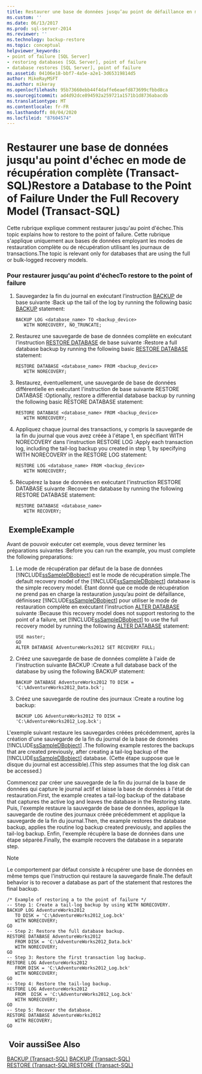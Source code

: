 ```yaml
---
title: Restaurer une base de données jusqu’au point de défaillance en mode de récupération complète (Transact-SQL) | Microsoft Docs
ms.custom: ''
ms.date: 06/13/2017
ms.prod: sql-server-2014
ms.reviewer: ''
ms.technology: backup-restore
ms.topic: conceptual
helpviewer_keywords:
- point of failure [SQL Server]
- restoring databases [SQL Server], point of failure
- database restores [SQL Server], point of failure
ms.assetid: 04106e18-bbf7-4a5e-a2e1-3d65319814d5
author: MikeRayMSFT
ms.author: mikeray
ms.openlocfilehash: 95b73660ebb44f4daffe6eaefd873699cfbbd8ca
ms.sourcegitcommit: ad4d92dce894592a259721a1571b1d8736abacdb
ms.translationtype: MT
ms.contentlocale: fr-FR
ms.lasthandoff: 08/04/2020
ms.locfileid: "87604574"
---
```

# <a name="restore-a-database-to-the-point-of-failure-under-the-full-recovery-model-transact-sql"></a><span data-ttu-id="d2f50-102">Restaurer une base de données jusqu'au point d'échec en mode de récupération complète (Transact-SQL)</span><span class="sxs-lookup"><span data-stu-id="d2f50-102">Restore a Database to the Point of Failure Under the Full Recovery Model (Transact-SQL)</span></span>
  <span data-ttu-id="d2f50-103">Cette rubrique explique comment restaurer jusqu'au point d'échec.</span><span class="sxs-lookup"><span data-stu-id="d2f50-103">This topic explains how to restore to the point of failure.</span></span> <span data-ttu-id="d2f50-104">Cette rubrique s'applique uniquement aux bases de données employant les modes de restauration complète ou de récupération utilisant les journaux de transactions.</span><span class="sxs-lookup"><span data-stu-id="d2f50-104">The topic is relevant only for databases that are using the full or bulk-logged recovery models.</span></span>  
  
### <a name="to-restore-to-the-point-of-failure"></a><span data-ttu-id="d2f50-105">Pour restaurer jusqu'au point d'échec</span><span class="sxs-lookup"><span data-stu-id="d2f50-105">To restore to the point of failure</span></span>  
  
1.  <span data-ttu-id="d2f50-106">Sauvegardez la fin du journal en exécutant l’instruction [BACKUP](/sql/t-sql/statements/backup-transact-sql) de base suivante :</span><span class="sxs-lookup"><span data-stu-id="d2f50-106">Back up the tail of the log by running the following basic [BACKUP](/sql/t-sql/statements/backup-transact-sql) statement:</span></span>  
  
    ```  
    BACKUP LOG <database_name> TO <backup_device>   
       WITH NORECOVERY, NO_TRUNCATE;  
    ```  
  
2.  <span data-ttu-id="d2f50-107">Restaurez une sauvegarde de base de données complète en exécutant l’instruction [RESTORE DATABASE](/sql/t-sql/statements/restore-statements-transact-sql) de base suivante :</span><span class="sxs-lookup"><span data-stu-id="d2f50-107">Restore a full database backup by running the following basic [RESTORE DATABASE](/sql/t-sql/statements/restore-statements-transact-sql) statement:</span></span>  
  
    ```  
    RESTORE DATABASE <database_name> FROM <backup_device>   
       WITH NORECOVERY;  
    ```  
  
3.  <span data-ttu-id="d2f50-108">Restaurez, éventuellement, une sauvegarde de base de données différentielle en exécutant l'instruction de base suivante RESTORE DATABASE :</span><span class="sxs-lookup"><span data-stu-id="d2f50-108">Optionally, restore a differential database backup by running the following basic RESTORE DATABASE statement:</span></span>  
  
    ```  
    RESTORE DATABASE <database_name> FROM <backup_device>   
       WITH NORECOVERY;  
    ```  
  
4.  <span data-ttu-id="d2f50-109">Appliquez chaque journal des transactions, y compris la sauvegarde de la fin du journal que vous avez créée à l'étape 1, en spécifiant WITH NORECOVERY dans l'instruction RESTORE LOG :</span><span class="sxs-lookup"><span data-stu-id="d2f50-109">Apply each transaction log, including the tail-log backup you created in step 1, by specifying WITH NORECOVERY in the RESTORE LOG statement:</span></span>  
  
    ```  
    RESTORE LOG <database_name> FROM <backup_device>   
       WITH NORECOVERY;  
    ```  
  
5.  <span data-ttu-id="d2f50-110">Récupérez la base de données en exécutant l'instruction RESTORE DATABASE suivante :</span><span class="sxs-lookup"><span data-stu-id="d2f50-110">Recover the database by running the following RESTORE DATABASE statement:</span></span>  
  
    ```  
    RESTORE DATABASE <database_name>   
       WITH RECOVERY;  
    ```  
  
## <a name="example"></a><span data-ttu-id="d2f50-111"> Exemple</span><span class="sxs-lookup"><span data-stu-id="d2f50-111">Example</span></span>  
 <span data-ttu-id="d2f50-112">Avant de pouvoir exécuter cet exemple, vous devez terminer les préparations suivantes :</span><span class="sxs-lookup"><span data-stu-id="d2f50-112">Before you can run the example, you must complete the following preparations:</span></span>  
  
1.  <span data-ttu-id="d2f50-113">Le mode de récupération par défaut de la base de données [!INCLUDE[ssSampleDBobject](../../includes/sssampledbobject-md.md)] est le mode de récupération simple.</span><span class="sxs-lookup"><span data-stu-id="d2f50-113">The default recovery model of the [!INCLUDE[ssSampleDBobject](../../includes/sssampledbobject-md.md)] database is the simple recovery model.</span></span> <span data-ttu-id="d2f50-114">Étant donné que ce mode de récupération ne prend pas en charge la restauration jusqu’au point de défaillance, définissez [!INCLUDE[ssSampleDBobject](../../includes/sssampledbobject-md.md)] pour utiliser le mode de restauration complète en exécutant l’instruction [ALTER DATABASE](/sql/t-sql/statements/alter-database-transact-sql) suivante :</span><span class="sxs-lookup"><span data-stu-id="d2f50-114">Because this recovery model does not support restoring to the point of a failure, set [!INCLUDE[ssSampleDBobject](../../includes/sssampledbobject-md.md)] to use the full recovery model by running the following [ALTER DATABASE](/sql/t-sql/statements/alter-database-transact-sql) statement:</span></span>  
  
    ```  
    USE master;  
    GO  
    ALTER DATABASE AdventureWorks2012 SET RECOVERY FULL;  
    ```  
  
2.  <span data-ttu-id="d2f50-115">Créez une sauvegarde de base de données complète à l'aide de l'instruction suivante BACKUP :</span><span class="sxs-lookup"><span data-stu-id="d2f50-115">Create a full database back of the database by using the following BACKUP statement:</span></span>  
  
    ```  
    BACKUP DATABASE AdventureWorks2012 TO DISK = 'C:\AdventureWorks2012_Data.bck';  
    ```  
  
3.  <span data-ttu-id="d2f50-116">Créez une sauvegarde de routine des journaux :</span><span class="sxs-lookup"><span data-stu-id="d2f50-116">Create a routine log backup:</span></span>  
  
    ```  
    BACKUP LOG AdventureWorks2012 TO DISK = 'C:\AdventureWorks2012_Log.bck';  
    ```  
  
 <span data-ttu-id="d2f50-117">L'exemple suivant restaure les sauvegardes créées précédemment, après la création d'une sauvegarde de la fin du journal de la base de données [!INCLUDE[ssSampleDBobject](../../includes/sssampledbobject-md.md)] .</span><span class="sxs-lookup"><span data-stu-id="d2f50-117">The following example restores the backups that are created previously, after creating a tail-log backup of the [!INCLUDE[ssSampleDBobject](../../includes/sssampledbobject-md.md)] database.</span></span> <span data-ttu-id="d2f50-118">(Cette étape suppose que le disque du journal est accessible).</span><span class="sxs-lookup"><span data-stu-id="d2f50-118">(This step assumes that the log disk can be accessed.)</span></span>  
  
 <span data-ttu-id="d2f50-119">Commencez par créer une sauvegarde de la fin du journal de la base de données qui capture le journal actif et laisse la base de données à l'état de restauration.</span><span class="sxs-lookup"><span data-stu-id="d2f50-119">First, the example creates a tail-log backup of the database that captures the active log and leaves the database in the Restoring state.</span></span> <span data-ttu-id="d2f50-120">Puis, l'exemple restaure la sauvegarde de base de données, applique la sauvegarde de routine des journaux créée précédemment et applique la sauvegarde de la fin du journal.</span><span class="sxs-lookup"><span data-stu-id="d2f50-120">Then, the example restores the database backup, applies the routine log backup created previously, and applies the tail-log backup.</span></span> <span data-ttu-id="d2f50-121">Enfin, l'exemple récupère la base de données dans une étape séparée.</span><span class="sxs-lookup"><span data-stu-id="d2f50-121">Finally, the example recovers the database in a separate step.</span></span>  
  
> [!NOTE]  
>  <span data-ttu-id="d2f50-122">Le comportement par défaut consiste à récupérer une base de données en même temps que l'instruction qui restaure la sauvegarde finale.</span><span class="sxs-lookup"><span data-stu-id="d2f50-122">The default behavior is to recover a database as part of the statement that restores the final backup.</span></span>  
  
```  
/* Example of restoring a to the point of failure */  
-- Step 1: Create a tail-log backup by using WITH NORECOVERY.  
BACKUP LOG AdventureWorks2012  
   TO DISK = 'C:\AdventureWorks2012_Log.bck'  
   WITH NORECOVERY;  
GO  
-- Step 2: Restore the full database backup.  
RESTORE DATABASE AdventureWorks2012  
   FROM DISK = 'C:\AdventureWorks2012_Data.bck'  
   WITH NORECOVERY;  
GO  
-- Step 3: Restore the first transaction log backup.  
RESTORE LOG AdventureWorks2012  
   FROM DISK = 'C:\AdventureWorks2012_Log.bck'  
   WITH NORECOVERY;  
GO  
-- Step 4: Restore the tail-log backup.  
RESTORE LOG AdventureWorks2012  
   FROM  DISK = 'C:\AdventureWorks2012_Log.bck'  
   WITH NORECOVERY;  
GO  
-- Step 5: Recover the database.  
RESTORE DATABASE AdventureWorks2012  
   WITH RECOVERY;  
GO  
```  
  
## <a name="see-also"></a><span data-ttu-id="d2f50-123"> Voir aussi</span><span class="sxs-lookup"><span data-stu-id="d2f50-123">See Also</span></span>  
 <span data-ttu-id="d2f50-124">[BACKUP &#40;Transact-SQL&#41;](/sql/t-sql/statements/backup-transact-sql) </span><span class="sxs-lookup"><span data-stu-id="d2f50-124">[BACKUP &#40;Transact-SQL&#41;](/sql/t-sql/statements/backup-transact-sql) </span></span>  
 [<span data-ttu-id="d2f50-125">RESTORE &#40;Transact-SQL&#41;</span><span class="sxs-lookup"><span data-stu-id="d2f50-125">RESTORE &#40;Transact-SQL&#41;</span></span>](/sql/t-sql/statements/restore-statements-transact-sql)  
  
  
